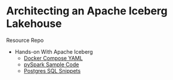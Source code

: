 # Architecting an Apache Iceberg Lakehouse

Resource Repo

- Hands-on With Apache Iceberg
    - [Docker Compose YAML](./ch2/docker-compose.yml)
    - [pySpark Sample Code](./ch2/example.py)
    - [Postgres SQL Snippets](./ch2/postgres.sql)
